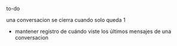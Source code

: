 to-do

una conversacion se cierra cuando solo queda 1



- mantener registro de cuándo viste los últimos mensajes de una conversacion
